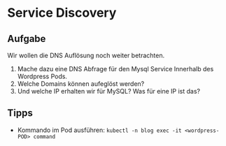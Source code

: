 # Service Discovery

## Aufgabe

Wir wollen die DNS Auflösung noch weiter betrachten.

1. Mache dazu eine DNS Abfrage für den Mysql Service Innerhalb des Wordpress Pods.
2. Welche Domains können aufeglöst werden?
3. Und welche IP erhalten wir für MySQL? Was für eine IP ist das?


## Tipps

* Kommando im Pod ausführen: `kubectl -n blog exec -it <wordpress-POD> command`

